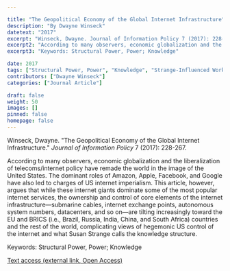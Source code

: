```yaml
---

title: "The Geopolitical Economy of the Global Internet Infrastructure"
description: "By Dwayne Winseck"
datetext: "2017"
excerpt: "Winseck, Dwayne. Journal of Information Policy 7 (2017): 228-267."
excerpt2: "According to many observers, economic globalization and the liberalization of telecoms/internet policy have remade the world in the image of the United States. The dominant roles of Amazon, Apple, Facebook, and Google have also led to charges of US internet imperialism. This article, however, argues that while these internet giants dominate some of the most popular internet services, the ownership and control of core elements of the internet infrastructure—submarine cables, internet exchange points, autonomous system numbers, datacenters, and so on—are tilting increasingly toward the EU and BRICS (i.e., Brazil, Russia, India, China, and South Africa) countries and the rest of the world, complicating views of hegemonic US control of the internet and what Susan Strange calls the knowledge structure."
excerpt3: "Keywords: Structural Power, Power; Knowledge"

date: 2017
tags: ["Structural Power, Power", "Knowledge", "Strange-Influenced Works", "2010's"]
contributors: ["Dwayne Winseck"]
categories: ["Journal Article"]

draft: false
weight: 50
images: []
pinned: false
homepage: false
---
```


Winseck, Dwayne. "The Geopolitical Economy of the Global Internet Infrastructure." *Journal of Information Policy* 7 (2017): 228-267.

According to many observers, economic globalization and the liberalization of telecoms/internet policy have remade the world in the image of the United States. The dominant roles of Amazon, Apple, Facebook, and Google have also led to charges of US internet imperialism. This article, however, argues that while these internet giants dominate some of the most popular internet services, the ownership and control of core elements of the internet infrastructure—submarine cables, internet exchange points, autonomous system numbers, datacenters, and so on—are tilting increasingly toward the EU and BRICS (i.e., Brazil, Russia, India, China, and South Africa) countries and the rest of the world, complicating views of hegemonic US control of the internet and what Susan Strange calls the knowledge structure.

Keywords: Structural Power, Power; Knowledge

[Text access (external link, Open Access)](https://doi.org/10.5325/jinfopoli.7.2017.0228)
